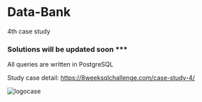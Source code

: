 # Data-Bank
4th case study 

### Solutions will be updated soon ***

All queries are written in PostgreSQL

Study case detail: https://8weeksqlchallenge.com/case-study-4/

![logocase](https://8weeksqlchallenge.com/images/case-study-designs/4.png)


